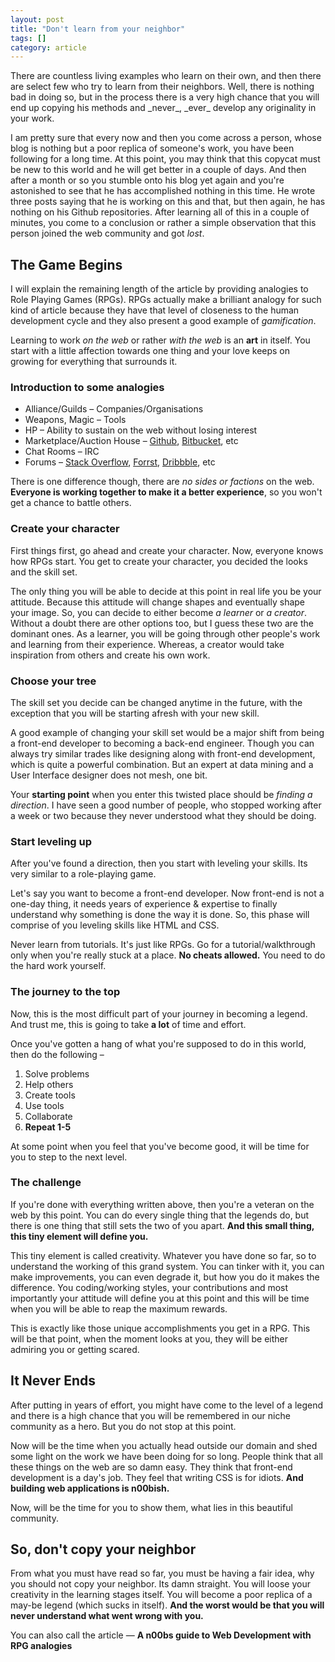 ```yaml
---
layout: post
title: "Don't learn from your neighbor"
tags: []
category: article
---
```


<p class="lead" markdown="1">There are countless living examples who learn on their own, and then there are select few who try to learn from their neighbors. Well, there is nothing bad in doing so, but in the process there is a very high chance that you will end up copying his methods and _never_, _ever_ develop any originality in your work.</p>

I am pretty sure that every now and then you come across a person, whose blog is nothing but a poor replica of someone's work, you have been following for a long time. At this point, you may think that this copycat must be new to this world and he will get better in a couple of days. And then after a month or so you stumble onto his blog yet again and you're astonished to see that he has accomplished nothing in this time. He wrote three posts saying that he is working on this and that, but then again, he has nothing on his Github repositories. After learning all of this in a couple of minutes, you come to a conclusion or rather a simple observation that this person joined the web community and got _lost_.

## The Game Begins

I will explain the remaining length of the article by providing analogies to Role Playing Games (RPGs).
RPGs actually make a brilliant analogy for such kind of article because they have that level of closeness to the human development cycle and they also present a good example of _gamification_.

Learning to work _on the web_ or rather _with the web_ is an **art** in itself. You start with a little affection towards one thing and your love keeps on growing for everything that surrounds it.

### <span class="delta note">Introduction to some analogies</span>

 * Alliance/Guilds &ndash; Companies/Organisations
 * Weapons, Magic &ndash; Tools
 * HP &ndash; Ability to sustain on the web without losing interest
 * Marketplace/Auction House &ndash; [Github](https://github.com), [Bitbucket](http://bitbucket.org), etc
 * Chat Rooms &ndash; IRC
 * Forums &ndash; [Stack Overflow](http://stackoverflow.com), [Forrst](http://forrst.com), [Dribbble](http://dribbble.com), etc

There is one difference though, there are _no sides or factions_ on the web. **Everyone is working together to make it a better experience**, so you won't get a chance to battle others.

### Create your character

First things first, go ahead and create your character. Now, everyone knows how RPGs start. You get to create your character, you decided the looks and the skill set.

The only thing you will be able to decide at this point in real life you be your attitude. Because this attitude will change shapes and eventually shape your image. So, you can decide to either become _a learner_ or _a creator_. Without a doubt there are other options too, but I guess these two are the dominant ones. As a learner, you will be going through other people's work and learning from their experience. Whereas, a creator would take inspiration from others and create his own work.

### Choose your tree

The skill set you decide can be changed anytime in the future, with the exception that you will be starting afresh with your new skill.

A good example of changing your skill set would be a major shift from being a front-end developer to becoming a back-end engineer. Though you can always try similar trades like designing along with front-end development, which is quite a powerful combination. But an expert at data mining and a User Interface designer does not mesh, one bit.

Your **starting point** when you enter this twisted place should be _finding a direction_. I have seen a good number of people, who stopped working after a week or two because they never understood what they should be doing.

### Start leveling up

After you've found a direction, then you start with leveling your skills. Its very similar to a role-playing game.

Let's say you want to become a front-end developer. Now front-end is not a one-day thing, it needs years of experience & expertise to finally understand why something is done the way it is done. So, this phase will comprise of you leveling skills like HTML and CSS.

<span class="note">Never learn from tutorials. It's just like RPGs. Go for a tutorial/walkthrough only when you're really stuck at a place. **No cheats allowed.** You need to do the hard work yourself.</span>

### The journey to the top

Now, this is the most difficult part of your journey in becoming a legend. And trust me, this is going to take **a lot** of time and effort.

Once you've gotten a hang of what you're supposed to do in this world, then do the following &ndash;

 1. Solve problems
 2. Help others
 3. Create tools
 4. Use tools
 5. Collaborate
 6. **Repeat 1-5**

At some point when you feel that you've become good, it will be time for you to step to the next level.

### The challenge

If you're done with everything written above, then you're a veteran on the web by this point. You can do every single thing that the legends do, but there is one thing that still sets the two of you apart. **And this small thing, this tiny element will define you.**

This tiny element is called creativity. Whatever you have done so far, so to understand the working of this grand system. You can tinker with it, you can make improvements, you can even degrade it, but how you do it makes the difference. You coding/working styles, your contributions and most importantly your attitude will define you at this point and this will be time when you will be able to reap the maximum rewards.

<span class="note">This is exactly like those unique accomplishments you get in a RPG. This will be that point, when the moment looks at you, they will be either admiring you or getting scared.</span>

## It Never Ends

After putting in years of effort, you might have come to the level of a legend and there is a high chance that you will be remembered in our niche community as a hero. But you do not stop at this point.

Now will be the time when you actually head outside our domain and shed some light on the work we have been doing for so long. People think that all these things on the web are so damn easy. They think that front-end development is a day's job. They feel that writing CSS is for idiots. **And building web applications is n00bish.**

Now, will be the time for you to show them, what lies in this beautiful community.

## So, don't copy your neighbor

From what you must have read so far, you must be having a fair idea, why you should not copy your neighbor. Its damn straight. You will loose your creativity in the learning stages itself. You will become a poor replica of a may-be legend (which sucks in itself). **And the worst would be that you will never understand what went wrong with you.**

You can also call the article &mdash; **<span class="note">A n00bs guide to Web Development with RPG analogies</span>**